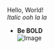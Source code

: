 Hello, World!  
*Italic* *ooh la la*  
* **Be BOLD**  
![Image](https://cdn.pixabay.com/photo/2022/12/11/04/11/thumbs-up-7648171_1280.png](https://cdn.pixabay.com/photo/2022/12/11/04/11/thumbs-up-7648171_1280.png)https://cdn.pixabay.com/photo/2022/12/11/04/11/thumbs-up-7648171_1280.png)
